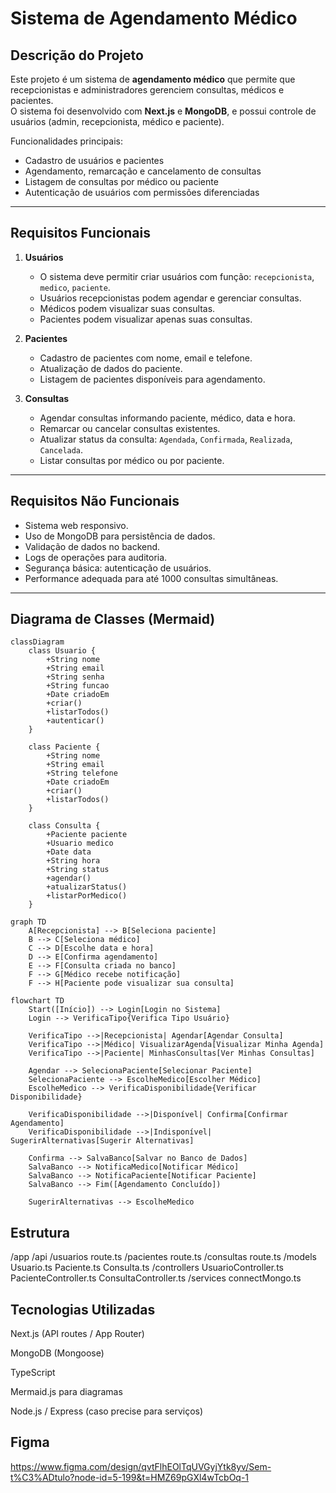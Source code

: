 # Sistema de Agendamento Médico

## Descrição do Projeto
Este projeto é um sistema de **agendamento médico** que permite que recepcionistas e administradores gerenciem consultas, médicos e pacientes.  
O sistema foi desenvolvido com **Next.js** e **MongoDB**, e possui controle de usuários (admin, recepcionista, médico e paciente).  

Funcionalidades principais:
- Cadastro de usuários e pacientes
- Agendamento, remarcação e cancelamento de consultas
- Listagem de consultas por médico ou paciente
- Autenticação de usuários com permissões diferenciadas

---

## Requisitos Funcionais

1. **Usuários**
   - O sistema deve permitir criar usuários com função:  `recepcionista`, `medico`, `paciente`.
   - Usuários recepcionistas podem agendar e gerenciar consultas.
   - Médicos podem visualizar suas consultas.
   - Pacientes podem visualizar apenas suas consultas.

2. **Pacientes**
   - Cadastro de pacientes com nome, email e telefone.
   - Atualização de dados do paciente.
   - Listagem de pacientes disponíveis para agendamento.

3. **Consultas**
   - Agendar consultas informando paciente, médico, data e hora.
   - Remarcar ou cancelar consultas existentes.
   - Atualizar status da consulta: `Agendada`, `Confirmada`, `Realizada`, `Cancelada`.
   - Listar consultas por médico ou por paciente.

---

## Requisitos Não Funcionais

- Sistema web responsivo.
- Uso de MongoDB para persistência de dados.
- Validação de dados no backend.
- Logs de operações para auditoria.
- Segurança básica: autenticação de usuários.
- Performance adequada para até 1000 consultas simultâneas.

---

## Diagrama de Classes (Mermaid)

```mermaid
classDiagram
    class Usuario {
        +String nome
        +String email
        +String senha
        +String funcao
        +Date criadoEm
        +criar()
        +listarTodos()
        +autenticar()
    }

    class Paciente {
        +String nome
        +String email
        +String telefone
        +Date criadoEm
        +criar()
        +listarTodos()
    }

    class Consulta {
        +Paciente paciente
        +Usuario medico
        +Date data
        +String hora
        +String status
        +agendar()
        +atualizarStatus()
        +listarPorMedico()
    }
```   


```mermiad
graph TD
    A[Recepcionista] --> B[Seleciona paciente]
    B --> C[Seleciona médico]
    C --> D[Escolhe data e hora]
    D --> E[Confirma agendamento]
    E --> F[Consulta criada no banco]
    F --> G[Médico recebe notificação]
    F --> H[Paciente pode visualizar sua consulta]
```


```mermaid
flowchart TD
    Start([Início]) --> Login[Login no Sistema]
    Login --> VerificaTipo{Verifica Tipo Usuário}
    
    VerificaTipo -->|Recepcionista| Agendar[Agendar Consulta]
    VerificaTipo -->|Médico| VisualizarAgenda[Visualizar Minha Agenda]
    VerificaTipo -->|Paciente| MinhasConsultas[Ver Minhas Consultas]
    
    Agendar --> SelecionaPaciente[Selecionar Paciente]
    SelecionaPaciente --> EscolheMedico[Escolher Médico]
    EscolheMedico --> VerificaDisponibilidade{Verificar Disponibilidade}
    
    VerificaDisponibilidade -->|Disponível| Confirma[Confirmar Agendamento]
    VerificaDisponibilidade -->|Indisponível| SugerirAlternativas[Sugerir Alternativas]
    
    Confirma --> SalvaBanco[Salvar no Banco de Dados]
    SalvaBanco --> NotificaMedico[Notificar Médico]
    SalvaBanco --> NotificaPaciente[Notificar Paciente]
    SalvaBanco --> Fim([Agendamento Concluído])
    
    SugerirAlternativas --> EscolheMedico
```

## Estrutura


/app
  /api
    /usuarios
      route.ts
    /pacientes
      route.ts
    /consultas
      route.ts
/models
  Usuario.ts
  Paciente.ts
  Consulta.ts
/controllers
  UsuarioController.ts
  PacienteController.ts
  ConsultaController.ts
/services
  connectMongo.ts


## Tecnologias Utilizadas

Next.js (API routes / App Router)

MongoDB (Mongoose)

TypeScript

Mermaid.js para diagramas

Node.js / Express (caso precise para serviços)

## Figma

https://www.figma.com/design/qvtFlhEOlTqUVGyjYtk8yv/Sem-t%C3%ADtulo?node-id=5-199&t=HMZ69pGXl4wTcbOq-1